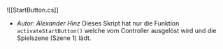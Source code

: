 ![[StartButton.cs]]
- *Autor: Alexander Hinz*
Dieses Skript hat nur die Funktion `activateStartButton()` welche vom Controller ausgelöst wird und die Spielszene (Szene 1) lädt.
